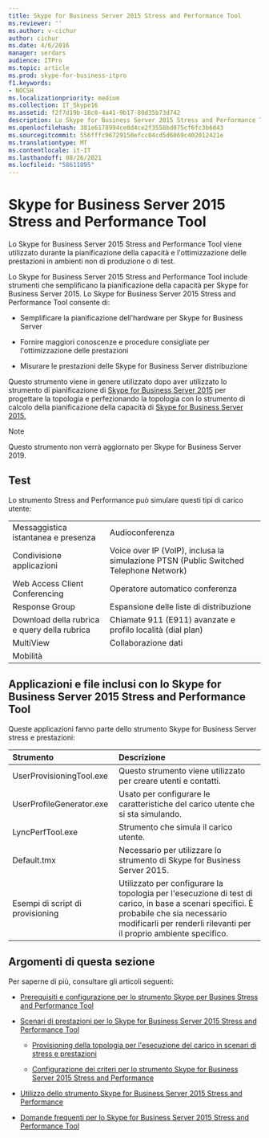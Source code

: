 ```yaml
---
title: Skype for Business Server 2015 Stress and Performance Tool
ms.reviewer: ''
ms.author: v-cichur
author: cichur
ms.date: 4/6/2016
manager: serdars
audience: ITPro
ms.topic: article
ms.prod: skype-for-business-itpro
f1.keywords:
- NOCSH
ms.localizationpriority: medium
ms.collection: IT_Skype16
ms.assetid: f2f7d19b-18c8-4a41-9b17-80d35b73d742
description: Lo Skype for Business Server 2015 Stress and Performance Tool viene utilizzato durante la pianificazione della capacità e l'ottimizzazione delle prestazioni in ambienti non di produzione o di test.
ms.openlocfilehash: 381e6178994ce8d4ce2f3558bd075cf6fc3b6d43
ms.sourcegitcommit: 556fffc96729150efcc04cd5d6069c402012421e
ms.translationtype: MT
ms.contentlocale: it-IT
ms.lasthandoff: 08/26/2021
ms.locfileid: "58611895"
---
```

# <a name="skype-for-business-server-2015-stress-and-performance-tool"></a>Skype for Business Server 2015 Stress and Performance Tool
 
Lo Skype for Business Server 2015 Stress and Performance Tool viene utilizzato durante la pianificazione della capacità e l'ottimizzazione delle prestazioni in ambienti non di produzione o di test.
  
Lo Skype for Business Server 2015 Stress and Performance Tool include strumenti che semplificano la pianificazione della capacità per Skype for Business Server 2015. Lo Skype for Business Server 2015 Stress and Performance Tool consente di:
  
- Semplificare la pianificazione dell'hardware per Skype for Business Server
    
- Fornire maggiori conoscenze e procedure consigliate per l'ottimizzazione delle prestazioni
    
- Misurare le prestazioni delle Skype for Business Server distribuzione
    
Questo strumento viene in genere utilizzato dopo aver utilizzato lo strumento di pianificazione di [Skype for Business Server 2015](../../management-tools/planning-tool/planning-tool.md) per progettare la topologia e perfezionando la topologia con lo strumento di calcolo della pianificazione della capacità di [Skype for Business Server 2015.](../../management-tools/capacity-planning-calculator.md) 

> [!NOTE]
> Questo strumento non verrà aggiornato per Skype for Business Server 2019.
  
## <a name="tests"></a>Test

Lo strumento Stress and Performance può simulare questi tipi di carico utente:
  
|||
|:-----|:-----|
|Messaggistica istantanea e presenza  <br/> |Audioconferenza  <br/> |
|Condivisione applicazioni  <br/> |Voice over IP (VoIP), inclusa la simulazione PTSN (Public Switched Telephone Network)  <br/> |
|Web Access Client Conferencing  <br/> |Operatore automatico conferenza  <br/> |
|Response Group  <br/> |Espansione delle liste di distribuzione  <br/> |
|Download della rubrica e query della rubrica  <br/> |Chiamate 911 (E911) avanzate e profilo località (dial plan)  <br/> |
|MultiView  <br/> |Collaborazione dati  <br/> |
|Mobilità  <br/> ||
   
## <a name="applications-and-files-included-with-the-skype-for-business-server-2015-stress-and-performance-tool"></a>Applicazioni e file inclusi con lo Skype for Business Server 2015 Stress and Performance Tool

Queste applicazioni fanno parte dello strumento Skype for Business Server stress e prestazioni:
  
|**Strumento**|**Descrizione**|
|:-----|:-----|
|UserProvisioningTool.exe  <br/> |Questo strumento viene utilizzato per creare utenti e contatti.  <br/> |
|UserProfileGenerator.exe  <br/> |Usato per configurare le caratteristiche del carico utente che si sta simulando.  <br/> |
|LyncPerfTool.exe  <br/> |Strumento che simula il carico utente.  <br/> |
|Default.tmx  <br/> |Necessario per utilizzare lo strumento di Skype for Business Server 2015.  <br/> |
|Esempi di script di provisioning  <br/> |Utilizzato per configurare la topologia per l'esecuzione di test di carico, in base a scenari specifici. È probabile che sia necessario modificarli per renderli rilevanti per il proprio ambiente specifico.  <br/> |
   
## <a name="topics-in-this-section"></a>Argomenti di questa sezione

Per saperne di più, consultare gli articoli seguenti:
  
- [Prerequisiti e configurazione per lo strumento Skype per Busines Stress and Performance Tool](prerequisites-and-setup.md)
    
- [Scenari di prestazioni per lo Skype for Business Server 2015 Stress and Performance Tool](scenarios.md)
    
  - [Provisioning della topologia per l'esecuzione del carico in scenari di stress e prestazioni](provisioning-the-topology-to-run-load.md)
    
  - [Configurazione dei criteri per lo strumento Skype for Business Server 2015 Stress and Performance](configuring-policies.md)
    
- [Utilizzo dello strumento Skype for Business Server 2015 Stress and Performance](using-the-tool.md)
    
- [Domande frequenti per lo Skype for Business Server 2015 Stress and Performance Tool](faq.md)
    


